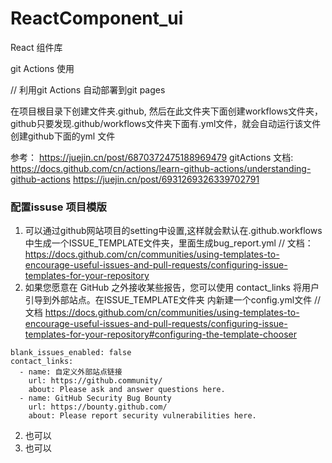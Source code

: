 # ReactComponent_ui
React 组件库
  



git Actions 使用

// 利用git Actions 自动部署到git pages

在项目根目录下创建文件夹.github, 然后在此文件夹下面创建workflows文件夹，github只要发现.github/workflows文件夹下面有.yml文件，就会自动运行该文件
创建github下面的yml 文件





参考： https://juejin.cn/post/6870372475188969479
gitActions 文档: https://docs.github.com/cn/actions/learn-github-actions/understanding-github-actions
https://juejin.cn/post/6931269326339702791

### 配置issuse 项目模版
1. 可以通过github网站项目的setting中设置,这样就会默认在.github.workflows中生成一个ISSUE_TEMPLATE文件夹，里面生成bug_report.yml
// 文档：https://docs.github.com/cn/communities/using-templates-to-encourage-useful-issues-and-pull-requests/configuring-issue-templates-for-your-repository
2. 如果您愿意在 GitHub 之外接收某些报告，您可以使用 contact_links 将用户引导到外部站点。在ISSUE_TEMPLATE文件夹 内新建一个config.yml文件
// 文档 https://docs.github.com/cn/communities/using-templates-to-encourage-useful-issues-and-pull-requests/configuring-issue-templates-for-your-repository#configuring-the-template-chooser
```
blank_issues_enabled: false
contact_links:
  - name: 自定义外部站点链接
    url: https://github.community/
    about: Please ask and answer questions here.
  - name: GitHub Security Bug Bounty
    url: https://bounty.github.com/
    about: Please report security vulnerabilities here.
```


2. 也可以
2. 也可以